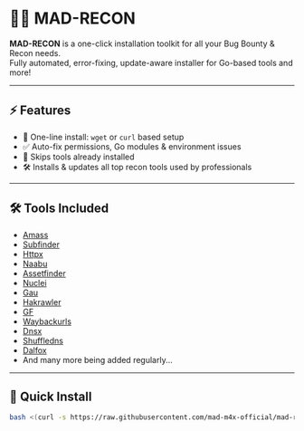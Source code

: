 # 🕵️‍♂️ MAD-RECON

**MAD-RECON** is a one-click installation toolkit for all your Bug Bounty & Recon needs.  
Fully automated, error-fixing, update-aware installer for Go-based tools and more!

---

## ⚡ Features

- 🚀 One-line install: `wget` or `curl` based setup
- ✅ Auto-fix permissions, Go modules & environment issues
- 🔁 Skips tools already installed
- 🛠️ Installs & updates all top recon tools used by professionals

---

## 🛠️ Tools Included

- [Amass](https://github.com/owasp-amass/amass)
- [Subfinder](https://github.com/projectdiscovery/subfinder)
- [Httpx](https://github.com/projectdiscovery/httpx)
- [Naabu](https://github.com/projectdiscovery/naabu)
- [Assetfinder](https://github.com/tomnomnom/assetfinder)
- [Nuclei](https://github.com/projectdiscovery/nuclei)
- [Gau](https://github.com/lc/gau)
- [Hakrawler](https://github.com/hakluke/hakrawler)
- [GF](https://github.com/tomnomnom/gf)
- [Waybackurls](https://github.com/tomnomnom/waybackurls)
- [Dnsx](https://github.com/projectdiscovery/dnsx)
- [Shuffledns](https://github.com/projectdiscovery/shuffledns)
- [Dalfox](https://github.com/hahwul/dalfox)
- And many more being added regularly...

---

## 🚀 Quick Install

```bash
bash <(curl -s https://raw.githubusercontent.com/mad-m4x-official/mad-recon/main/install.sh)
